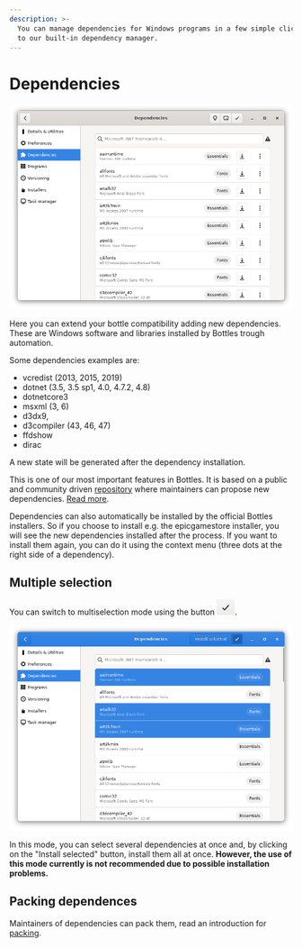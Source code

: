```yaml
---
description: >-
  You can manage dependencies for Windows programs in a few simple clicks thanks
  to our built-in dependency manager.
---
```


# Dependencies

![Bottle - Dependencies](../.gitbook/assets/bottles/dependencies/Main.png)

Here you can extend your bottle compatibility adding new dependencies. These are Windows software and libraries installed by Bottles trough automation.

Some dependencies examples are:

* vcredist \(2013, 2015, 2019\)
* dotnet \(3.5, 3.5 sp1, 4.0, 4.7.2, 4.8\)
* dotnetcore3
* msxml \(3, 6\)
* d3dx9,
* d3compiler \(43, 46, 47\)
* ffdshow
* dirac

A new state will be generated after the dependency installation.

This is one of our most important features in Bottles. It is based on a public and community driven [repository](https://github.com/bottlesdevs/dependencies) where maintainers can propose new dependencies. [Read more](../contribute/missing-dependencies.md).

Dependencies can also automatically be installed by the official Bottles installers. So if you choose to install e.g. the epicgamestore installer, you will see the new dependencies installed after the process.
If you want to install them again, you can do it using the context menu (three dots at the right side of a dependency).

## Multiple selection

You can switch to multiselection mode using the button ![Bottle - Dependencies - Selection Button](../.gitbook/assets/bottles/dependencies/MultiselectionButton.png).

![Bottle - Dependencies - Multiple Selection](../.gitbook/assets/bottles/dependencies/MultiselectionMode.png)

In this mode, you can select several dependencies at once and, by clicking on the "Install selected" button, install them all at once. **However, the use of this mode currently is not recommended due to possible installation problems.**

## Packing dependences 

Maintainers of dependencies can pack them, read an introduction for [packing](https://maintainers.usebottles.com/dependencies/Introduction).


